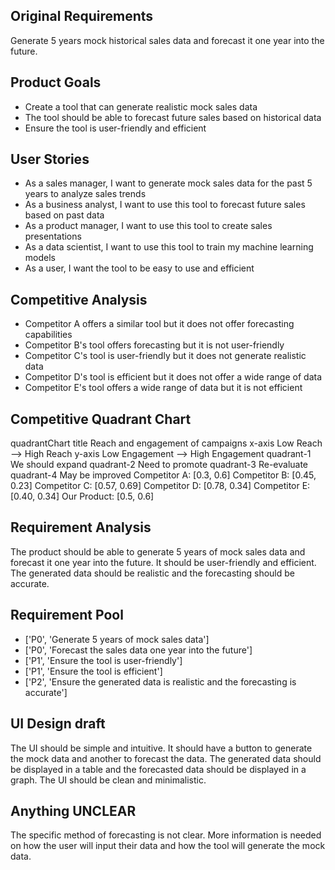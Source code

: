 ## Original Requirements

Generate 5 years mock historical sales data and forecast it one year into the future.

## Product Goals

- Create a tool that can generate realistic mock sales data
- The tool should be able to forecast future sales based on historical data
- Ensure the tool is user-friendly and efficient

## User Stories

- As a sales manager, I want to generate mock sales data for the past 5 years to analyze sales trends
- As a business analyst, I want to use this tool to forecast future sales based on past data
- As a product manager, I want to use this tool to create sales presentations
- As a data scientist, I want to use this tool to train my machine learning models
- As a user, I want the tool to be easy to use and efficient

## Competitive Analysis

- Competitor A offers a similar tool but it does not offer forecasting capabilities
- Competitor B's tool offers forecasting but it is not user-friendly
- Competitor C's tool is user-friendly but it does not generate realistic data
- Competitor D's tool is efficient but it does not offer a wide range of data
- Competitor E's tool offers a wide range of data but it is not efficient

## Competitive Quadrant Chart

quadrantChart
    title Reach and engagement of campaigns
    x-axis Low Reach --> High Reach
    y-axis Low Engagement --> High Engagement
    quadrant-1 We should expand
    quadrant-2 Need to promote
    quadrant-3 Re-evaluate
    quadrant-4 May be improved
    Competitor A: [0.3, 0.6]
    Competitor B: [0.45, 0.23]
    Competitor C: [0.57, 0.69]
    Competitor D: [0.78, 0.34]
    Competitor E: [0.40, 0.34]
    Our Product: [0.5, 0.6]

## Requirement Analysis

The product should be able to generate 5 years of mock sales data and forecast it one year into the future. It should be user-friendly and efficient. The generated data should be realistic and the forecasting should be accurate.

## Requirement Pool

- ['P0', 'Generate 5 years of mock sales data']
- ['P0', 'Forecast the sales data one year into the future']
- ['P1', 'Ensure the tool is user-friendly']
- ['P1', 'Ensure the tool is efficient']
- ['P2', 'Ensure the generated data is realistic and the forecasting is accurate']

## UI Design draft

The UI should be simple and intuitive. It should have a button to generate the mock data and another to forecast the data. The generated data should be displayed in a table and the forecasted data should be displayed in a graph. The UI should be clean and minimalistic.

## Anything UNCLEAR

The specific method of forecasting is not clear. More information is needed on how the user will input their data and how the tool will generate the mock data.

